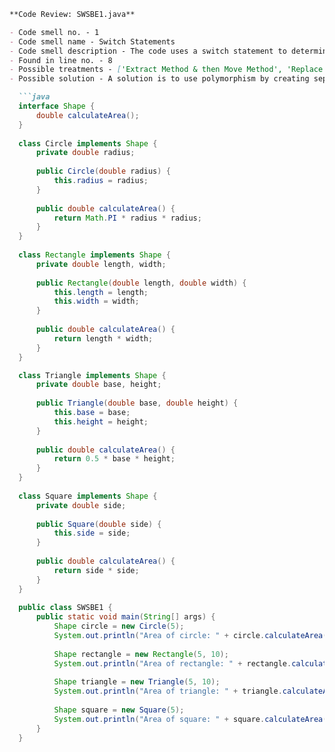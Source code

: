 ```markdown
**Code Review: SWSBE1.java**

- Code smell no. - 1
- Code smell name - Switch Statements
- Code smell description - The code uses a switch statement to determine behavior based on the 'shape' type. This approach can lead to inflexible and hard-to-maintain code.
- Found in line no. - 8
- Possible treatments - ['Extract Method & then Move Method', 'Replace Type Code with Subclasses or Replace Type Code with State/Strategy', ' Replace Conditional with Polymorphism', 'Replace Parameter with Explicit Methods', 'Introduce Null Object']
- Possible solution - A solution is to use polymorphism by creating separate classes for each shape, each implementing a common interface with a calculateArea method.

  ```java
  interface Shape {
      double calculateArea();
  }
  
  class Circle implements Shape {
      private double radius;
      
      public Circle(double radius) {
          this.radius = radius;
      }
      
      public double calculateArea() {
          return Math.PI * radius * radius;
      }
  }
  
  class Rectangle implements Shape {
      private double length, width;
      
      public Rectangle(double length, double width) {
          this.length = length;
          this.width = width;
      }
      
      public double calculateArea() {
          return length * width;
      }
  }

  class Triangle implements Shape {
      private double base, height;
      
      public Triangle(double base, double height) {
          this.base = base;
          this.height = height;
      }
      
      public double calculateArea() {
          return 0.5 * base * height;
      }
  }
  
  class Square implements Shape {
      private double side;
      
      public Square(double side) {
          this.side = side;
      }
      
      public double calculateArea() {
          return side * side;
      }
  }
  
  public class SWSBE1 {
      public static void main(String[] args) {
          Shape circle = new Circle(5);
          System.out.println("Area of circle: " + circle.calculateArea());
          
          Shape rectangle = new Rectangle(5, 10);
          System.out.println("Area of rectangle: " + rectangle.calculateArea());
          
          Shape triangle = new Triangle(5, 10);
          System.out.println("Area of triangle: " + triangle.calculateArea());
          
          Shape square = new Square(5);
          System.out.println("Area of square: " + square.calculateArea());
      }
  }
  ```
```
